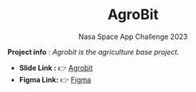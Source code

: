 <h1 align ="center"> AgroBit </h1>
<p align ="center"> Nasa Space App Challenge 2023  </p>

**Project info** : _Agrobit is the agriculture base project._

- **Slide Link :** 👉 [Agrobit](https://www.canva.com/design/DAFsVpXFWBc/_pPKwZAXaIgJg9TN_H4xvg/edit)
- **Figma Link:** 👉 [Figma](https://www.figma.com/file/isZS0jC7QNlQXNW9pDKeai/AgroBit-Nasa-Space-App-Challenge-2023?type=design&node-id=0-1&mode=design&t=CTS8Oc9yTL8EWDcl-0)
